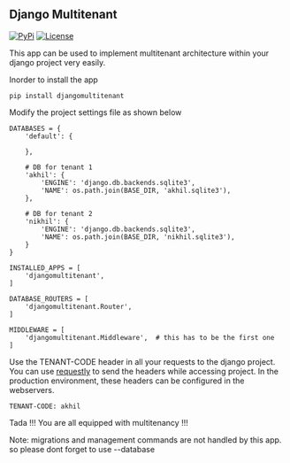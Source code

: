 ## Django Multitenant ##

[![PyPi](https://img.shields.io/pypi/v/djangomultitenant.svg)](https://pypi.python.org/pypi/djangomultitenant/) [![License](https://img.shields.io/pypi/l/djangomultitenant.svg)](https://github.com/akhilputhiry/djangomultitenant/blob/master/LICENSE.txt) 

This app can be used to implement multitenant architecture within your django project very easily.

Inorder to install the app


```
pip install djangomultitenant
```


Modify the project settings file as shown below


```
DATABASES = {
    'default': {

    },
    
    # DB for tenant 1
    'akhil': {
        'ENGINE': 'django.db.backends.sqlite3',
        'NAME': os.path.join(BASE_DIR, 'akhil.sqlite3'),
    },
    
    # DB for tenant 2
    'nikhil': {
        'ENGINE': 'django.db.backends.sqlite3',
        'NAME': os.path.join(BASE_DIR, 'nikhil.sqlite3'),
    }
}

INSTALLED_APPS = [
    'djangomultitenant',
]

DATABASE_ROUTERS = [
    'djangomultitenant.Router',
]

MIDDLEWARE = [
    'djangomultitenant.Middleware',  # this has to be the first one
]
```

Use the TENANT-CODE header in all your requests to the django project. You can use [requestly](https://chrome.google.com/webstore/detail/requestly/mdnleldcmiljblolnjhpnblkcekpdkpa?hl=en) to send the headers while accessing project. In the production environment, these headers can be configured in the webservers.

```
TENANT-CODE: akhil
```

Tada !!! You are all equipped with multitenancy !!!

Note: migrations and management commands are not handled by this app. so please dont forget to use --database 

